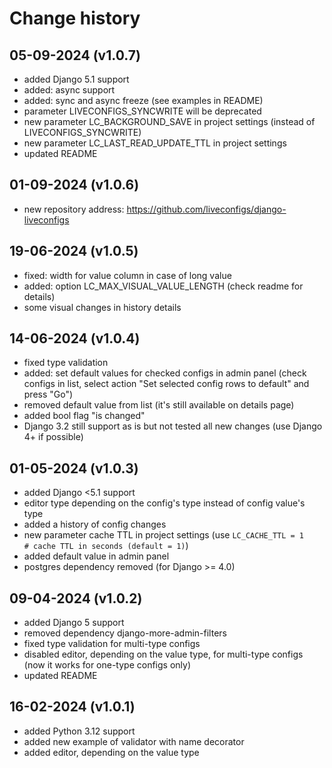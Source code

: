 # Change history

## 05-09-2024 (v1.0.7)
- added Django 5.1 support
- added: async support
- added: sync and async freeze (see examples in README)
- parameter LIVECONFIGS_SYNCWRITE will be deprecated
- new parameter LC_BACKGROUND_SAVE in project settings (instead of LIVECONFIGS_SYNCWRITE)
- new parameter LC_LAST_READ_UPDATE_TTL in project settings
- updated README

## 01-09-2024 (v1.0.6)
- new repository address: https://github.com/liveconfigs/django-liveconfigs

## 19-06-2024 (v1.0.5)
- fixed: width for value column in case of long value
- added: option LC_MAX_VISUAL_VALUE_LENGTH (check readme for details)
- some visual changes in history details

## 14-06-2024 (v1.0.4)
- fixed type validation
- added: set default values for checked configs in admin panel (check configs in list, select action "Set selected config rows to default" and press "Go")
- removed default value from list (it's still available on details page)
- added bool flag "is changed"
- Django 3.2 still support as is but not tested all new changes (use Django 4+ if possible)

## 01-05-2024 (v1.0.3)
- added Django <5.1 support
- editor type depending on the config's type instead of config value's type
- added a history of config changes
- new parameter cache TTL in project settings (use `LC_CACHE_TTL = 1    # cache TTL in seconds (default = 1)`)
- added default value in admin panel
- postgres dependency removed (for Django >= 4.0)

## 09-04-2024 (v1.0.2)
- added Django 5 support
- removed dependency django-more-admin-filters
- fixed type validation for multi-type configs
- disabled editor, depending on the value type, for multi-type configs (now it works for one-type configs only)
- updated README

## 16-02-2024 (v1.0.1)
- added Python 3.12 support
- added new example of validator with name decorator
- added editor, depending on the value type
